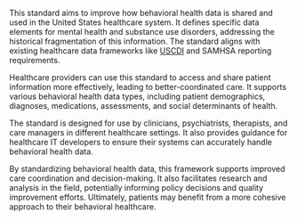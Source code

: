 This standard aims to improve how behavioral health data is shared and used in the United States healthcare system. It defines specific data elements for mental health and substance use disorders, addressing the historical fragmentation of this information. The standard aligns with existing healthcare data frameworks like [USCDI](https://build.fhir.org/ig/HL7/hl7.fhir.us.core) and SAMHSA reporting requirements.

Healthcare providers can use this standard to access and share patient information more effectively, leading to better-coordinated care. It supports various behavioral health data types, including patient demographics, diagnoses, medications, assessments, and social determinants of health.

The standard is designed for use by clinicians, psychiatrists, therapists, and care managers in different healthcare settings. It also provides guidance for healthcare IT developers to ensure their systems can accurately handle behavioral health data.

By standardizing behavioral health data, this framework supports improved care coordination and decision-making. It also facilitates research and analysis in the field, potentially informing policy decisions and quality improvement efforts. Ultimately, patients may benefit from a more cohesive approach to their behavioral healthcare.